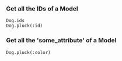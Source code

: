 ### Get all the IDs of a Model
```
Dog.ids
Dog.pluck(:id)
```

### Get all the 'some_attribute' of a Model
```
Dog.pluck(:color)
```
